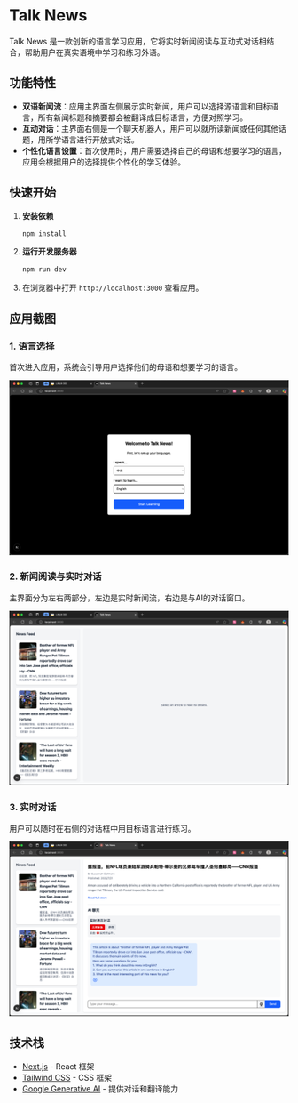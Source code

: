 # Talk News

Talk News 是一款创新的语言学习应用，它将实时新闻阅读与互动式对话相结合，帮助用户在真实语境中学习和练习外语。

## 功能特性

- **双语新闻流**：应用主界面左侧展示实时新闻，用户可以选择源语言和目标语言，所有新闻标题和摘要都会被翻译成目标语言，方便对照学习。
- **互动对话**：主界面右侧是一个聊天机器人，用户可以就所读新闻或任何其他话题，用所学语言进行开放式对话。
- **个性化语言设置**：首次使用时，用户需要选择自己的母语和想要学习的语言，应用会根据用户的选择提供个性化的学习体验。

## 快速开始

1.  **安装依赖**
    ```bash
    npm install
    ```

2.  **运行开发服务器**
    ```bash
    npm run dev
    ```

3.  在浏览器中打开 `http://localhost:3000` 查看应用。

## 应用截图

### 1. 语言选择

首次进入应用，系统会引导用户选择他们的母语和想要学习的语言。

![语言选择](/public/readme-images/languageselect.png)

### 2. 新闻阅读与实时对话

主界面分为左右两部分，左边是实时新闻流，右边是与AI的对话窗口。

![主界面](/public/readme-images/newsfeed.png)

### 3. 实时对话

用户可以随时在右侧的对话框中用目标语言进行练习。

![实时对话](/public/readme-images/realtimechat.png)

## 技术栈

- [Next.js](https://nextjs.org/) - React 框架
- [Tailwind CSS](https://tailwindcss.com/) - CSS 框架
- [Google Generative AI](https://ai.google.dev/) - 提供对话和翻译能力
